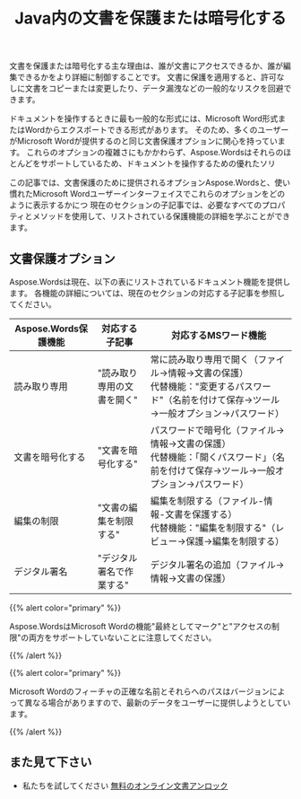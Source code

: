 ﻿---
title: Java内の文書を保護または暗号化する
second_title: Aspose.WordsのためのJava
articleTitle: 文書の保護または暗号化
linktitle: 文書の保護または暗号化
description: "文書を暗号化し、編集を制限し、文書保護のためにデジタル署名を使用します。 Aspose.Wordsは、Javaを使用してほとんどの単語保護オプションをサポートします。"
type: docs
weight: 50
url: /ja/java/protect-or-encrypt-a-document/
timestamp: 2024-01-27-14-07-04
---

文書を保護または暗号化する主な理由は、誰が文書にアクセスできるか、誰が編集できるかをより詳細に制御することです。 文書に保護を適用すると、許可なしに文書をコピーまたは変更したり、データ漏洩などの一般的なリスクを回避できます。

ドキュメントを操作するときに最も一般的な形式には、Microsoft Word形式またはWordからエクスポートできる形式があります。 そのため、多くのユーザーがMicrosoft Wordが提供するのと同じ文書保護オプションに関心を持っています。 これらのオプションの複雑さにもかかわらず、Aspose.Wordsはそれらのほとんどをサポートしているため、ドキュメントを操作するための優れたソリ

この記事では、文書保護のために提供されるオプションAspose.Wordsと、使い慣れたMicrosoft Wordユーザーインターフェイスでこれらのオプションをどのように表示するかにつ 現在のセクションの子記事では、必要なすべてのプロパティとメソッドを使用して、リストされている保護機能の詳細を学ぶことができます。

## 文書保護オプション

Aspose.Wordsは現在、以下の表にリストされているドキュメント機能を提供します。 各機能の詳細については、現在のセクションの対応する子記事を参照してください。

| Aspose.Words保護機能 | 対応する子記事 | 対応するMSワード機能 |
| ------------------------------- | ------------------------------ | ------------------------------------------------------------ |
| 読み取り専用 | "読み取り専用の文書を開く" | 常に読み取り専用で開く（ファイル→情報→文書の保護）<br />代替機能："変更するパスワード"（名前を付けて保存→ツール→一般オプション→パスワード） |
| 文書を暗号化する | "文書を暗号化する" | パスワードで暗号化（ファイル→情報→文書の保護）<br />代替機能：「開くパスワード」（名前を付けて保存→ツール→一般オプション→パスワード） |
| 編集の制限 | "文書の編集を制限する" | 編集を制限する（ファイル-情報-文書を保護する）<br />代替機能："編集を制限する"（レビュー→保護→編集を制限する） |
| デジタル署名 | "デジタル署名で作業する" | デジタル署名の追加（ファイル→情報→文書の保護） |

{{% alert color="primary" %}}

Aspose.WordsはMicrosoft Wordの機能"最終としてマーク"と"アクセスの制限"の両方をサポートしていないことに注意してください。

{{% /alert %}}

{{% alert color="primary" %}}

Microsoft Wordのフィーチャの正確な名前とそれらへのパスはバージョンによって異なる場合がありますので、最新のデータをユーザーに提供しようとしています。

{{% /alert %}}

## また見て下さい

* 私たちを試してください [無料のオンライン文書アンロック](https://products.aspose.app/words/unlock)
